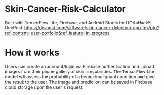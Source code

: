 # Skin-Cancer-Risk-Calculator
Built with TensorFlow Lite, Firebase, and Android Studio for UOttaHack5.
DevPost: https://devpost.com/software/skin-cancer-detection-app-fm7ptq?ref_content=user-portfolio&ref_feature=in_progress

# How it works
Users can create an account/login via Firebase authentication and upload images from their phone gallery of skin irregularities.
The TensorFlow Lite model will assess the probability of a benign/malignant condition and give the result to the user.
The image and prediction can be saved in Firebase cloud storage upon the user's request.


